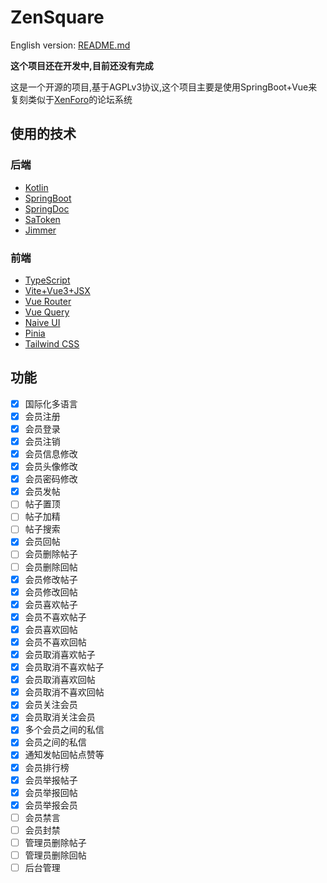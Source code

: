 # ZenSquare

English version: [README.md](README.md)

**这个项目还在开发中,目前还没有完成**

这是一个开源的项目,基于AGPLv3协议,这个项目主要是使用SpringBoot+Vue来复刻类似于[XenForo](https://xenforo.com/solutions/)的论坛系统

## 使用的技术

### 后端

- [Kotlin](https://kotlinlang.org/)
- [SpringBoot](https://spring.io/projects/spring-boot)
- [SpringDoc](https://springdoc.org/v2)
- [SaToken](https://sa-token.dev33.cn/)
- [Jimmer](https://github.com/babyfish-ct/jimmer)

### 前端

- [TypeScript](https://www.typescriptlang.org/)
- [Vite+Vue3+JSX](https://vitejs.dev/)
- [Vue Router](https://next.router.vuejs.org/)
- [Vue Query](https://tanstack.com/query/latest)
- [Naive UI](https://www.naiveui.com/)
- [Pinia](https://pinia.vuejs.org/)
- [Tailwind CSS](https://tailwindcss.com/)

## 功能

- [x] 国际化多语言
- [x] 会员注册
- [x] 会员登录
- [x] 会员注销
- [x] 会员信息修改
- [x] 会员头像修改
- [x] 会员密码修改
- [x] 会员发帖
- [ ] 帖子置顶
- [ ] 帖子加精
- [ ] 帖子搜索
- [x] 会员回帖
- [ ] 会员删除帖子
- [ ] 会员删除回帖
- [x] 会员修改帖子
- [x] 会员修改回帖
- [x] 会员喜欢帖子
- [x] 会员不喜欢帖子
- [x] 会员喜欢回帖
- [x] 会员不喜欢回帖
- [x] 会员取消喜欢帖子
- [x] 会员取消不喜欢帖子
- [x] 会员取消喜欢回帖
- [x] 会员取消不喜欢回帖
- [x] 会员关注会员
- [x] 会员取消关注会员
- [x] 多个会员之间的私信
- [x] 会员之间的私信
- [x] 通知发帖回帖点赞等
- [x] 会员排行榜
- [x] 会员举报帖子
- [x] 会员举报回帖
- [x] 会员举报会员
- [ ] 会员禁言
- [ ] 会员封禁
- [ ] 管理员删除帖子
- [ ] 管理员删除回帖
- [ ] 后台管理
